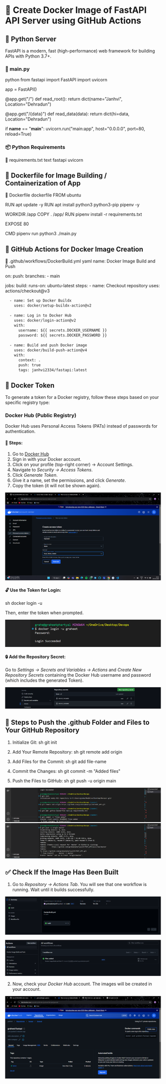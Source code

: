 # 🚀 Create Docker Image of FastAPI API Server using GitHub Actions

## 🐍 Python Server

FastAPI is a modern, fast (high-performance) web framework for building APIs with Python 3.7+.

### 📜 main.py
python
from fastapi import FastAPI
import uvicorn

app = FastAPI()

@app.get("/")
def read_root():
    return dict(name="Janhvi", Location="Dehradun")

@app.get("/{data}")
def read_data(data):
    return dict(hi=data, Location="Dehradun")

if __name__ == "__main__":
    uvicorn.run("main:app", host="0.0.0.0", port=80, reload=True)


### 📦 Python Requirements

📄 requirements.txt
text
fastapi
uvicorn


## 🐳 Dockerfile for Image Building / Containerization of App

📄 Dockerfile
dockerfile
FROM ubuntu

RUN apt update -y
RUN apt install python3 python3-pip pipenv -y

WORKDIR /app
COPY . /app/
RUN pipenv install -r requirements.txt

EXPOSE 80

CMD pipenv run python3 ./main.py


## 🔧 GitHub Actions for Docker Image Creation

📄 .github/workflows/DockerBuild.yml
yaml
name: Docker Image Build and Push

on:
  push:
    branches:
      - main

jobs:
  build:
    runs-on: ubuntu-latest
    steps: 
      - name: Checkout repository
        uses: actions/checkout@v3

      - name: Set up Docker Buildx
        uses: docker/setup-buildx-action@v2

      - name: Log in to Docker Hub
        uses: docker/login-action@v2
        with:
          username: ${{ secrets.DOCKER_USERNAME }}  
          password: ${{ secrets.DOCKER_PASSWORD }}  

      - name: Build and push Docker image
        uses: docker/build-push-action@v4
        with:
          context: .
          push: true
          tags: janhvi2334/fastapi:latest


## 🔑 Docker Token

To generate a token for a Docker registry, follow these steps based on your specific registry type:

### Docker Hub (Public Registry)
Docker Hub uses Personal Access Tokens (PATs) instead of passwords for authentication.

#### 📌 Steps:
1. Go to [Docker Hub](https://hub.docker.com/)
2. Sign in with your Docker account.
3. Click on your profile (top-right corner) → Account Settings.
4. Navigate to *Security → Access Tokens*.
5. Click *Generate Token*.
6. Give it a name, set the permissions, and click *Generate*.
7. Copy the token (it will not be shown again).

![Example Image](https://github.com/graheetphartyal23/FAST_API/blob/main/Screenshot%202025-02-24%20141340.png)

#### 🔓 Use the Token for Login:
sh
docker login -u <your-docker-username> 

Then, enter the token when prompted.

![Example Image](https://github.com/graheetphartyal23/FAST_API/blob/main/Screenshot%202025-02-24%20141505.png)

#### 🔒 Add the Repository Secret:
Go to *Settings → Secrets and Variables → Actions* and *Create New Repository Secrets* containing the Docker Hub username and password (which includes the generated Token).

![Example Image](https://github.com/graheetphartyal23/FAST_API/blob/main/Screenshot%202025-02-24%20141818.png)

## 🚀 Steps to Push the .github Folder and Files to Your GitHub Repository

1. Initialize Git:
sh
git init

2. Add Your Remote Repository:
sh
git remote add origin <your-github-repo-url>

3. Add Files for the Commit:
sh
git add file-name

4. Commit the Changes:
sh
git commit -m "Added files"

5. Push the Files to GitHub:
sh
git push -u origin main

![Example Image](https://github.com/graheetphartyal23/FAST_API/blob/main/Screenshot%202025-02-24%20143025.png)
![Example Image](https://github.com/graheetphartyal23/FAST_API/blob/main/Screenshot%202025-02-24%20143046.png)


## ✅ Check If the Image Has Been Built

1. Go to *Repository → Actions Tab*. You will see that one workflow is running. Wait until it builds successfully.

![Example Image](https://github.com/graheetphartyal23/FAST_API/blob/main/Screenshot%202025-02-24%20143141.png)

![Example Image](https://github.com/graheetphartyal23/FAST_API/blob/main/Screenshot%202025-02-24%20143203.png)

2. Now, check your *Docker Hub* account. The images will be created in your account.

![Example Image](https://github.com/graheetphartyal23/FAST_API/blob/main/Screenshot%202025-02-24%20143224.png)

